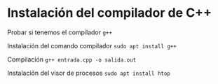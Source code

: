 # Instalación del compilador de C++

Probar si tenemos el compilador
``` g++ ``` 

Instalación del comando compilador
``` sudo apt install g++ ``` 

Compilación
``` g++ entrada.cpp -o salida.out ``` 

Instalación del visor de procesos
``` sudo apt install htop ``` 
